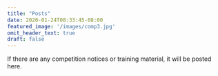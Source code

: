 ```yaml
---
title: "Posts"
date: 2020-01-24T08:33:45-08:00
featured_image: '/images/comp3.jpg'
omit_header_text: true
draft: false
---
```


If there are any competition notices or training material, it will be posted here.
